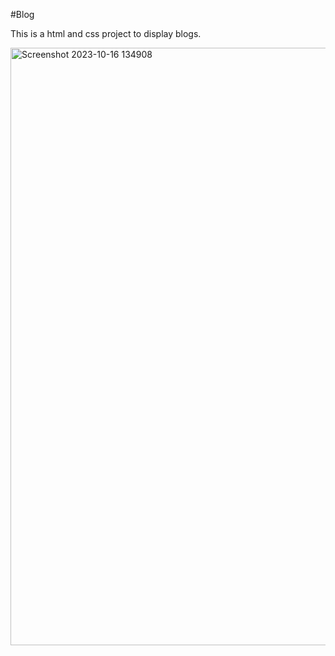 #Blog

This is a html and css project to display blogs.

<img width="956" alt="Screenshot 2023-10-16 134908" src="https://github.com/SanyuktaYadav/blog/assets/56250040/a066ba3c-b6bc-4438-9136-a0fa1bed8368">
